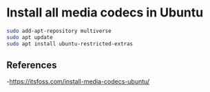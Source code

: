 # Install all media codecs in Ubuntu

```sh
sudo add-apt-repository multiverse
sudo apt update
sudo apt install ubuntu-restricted-extras
```

## References

-<https://itsfoss.com/install-media-codecs-ubuntu/>
